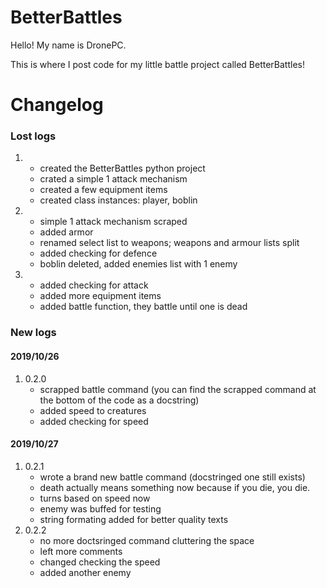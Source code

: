 # BetterBattles
Hello! My name is DronePC.

This is where I post code for my little battle project called BetterBattles!
# Changelog
### Lost logs
1.
   * created the BetterBattles python project
   * crated a simple 1 attack mechanism
   * created a few equipment items
   * created class instances: player, boblin
1.
   * simple 1 attack mechanism scraped
   * added armor
   * renamed select list to weapons; weapons and armour lists split
   * added checking for defence
   * boblin deleted, added enemies list with 1 enemy
1. 
   * added checking for attack
   * added more equipment items
   * added battle function, they battle until one is dead
   
### New logs
#### 2019/10/26
1. 0.2.0
   * scrapped battle command (you can find the scrapped command at the bottom of the code as a docstring)
   * added speed to creatures
   * added checking for speed
#### 2019/10/27
1. 0.2.1
   * wrote a brand new battle command (docstringed one still exists)
   * death actually means something now because if you die, you die.
   * turns based on speed now
   * enemy was buffed for testing
   * string formating added for better quality texts
1. 0.2.2
   * no more doctsringed command cluttering the space
   * left more comments
   * changed checking the speed
   * added another enemy
